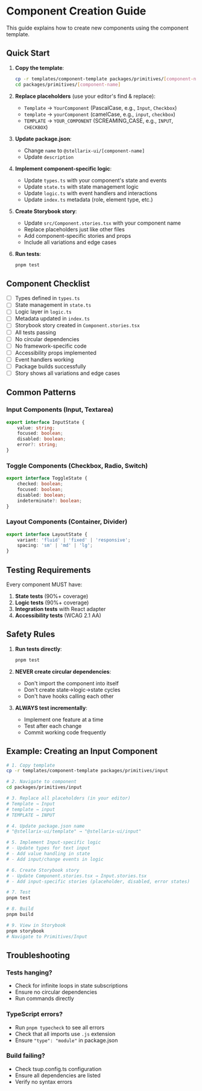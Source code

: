 # Component Creation Guide

This guide explains how to create new components using the component template.

## Quick Start

1. **Copy the template**:
   ```bash
   cp -r templates/component-template packages/primitives/[component-name]
   cd packages/primitives/[component-name]
   ```

2. **Replace placeholders** (use your editor's find & replace):
   - `Template` → `YourComponent` (PascalCase, e.g., `Input`, `Checkbox`)
   - `template` → `yourComponent` (camelCase, e.g., `input`, `checkbox`)
   - `TEMPLATE` → `YOUR_COMPONENT` (SCREAMING_CASE, e.g., `INPUT`, `CHECKBOX`)

3. **Update package.json**:
   - Change `name` to `@stellarix-ui/[component-name]`
   - Update `description`

4. **Implement component-specific logic**:
   - Update `types.ts` with your component's state and events
   - Update `state.ts` with state management logic
   - Update `logic.ts` with event handlers and interactions
   - Update `index.ts` metadata (role, element type, etc.)

5. **Create Storybook story**:
   - Update `src/Component.stories.tsx` with your component name
   - Replace placeholders just like other files
   - Add component-specific stories and props
   - Include all variations and edge cases

6. **Run tests**:
   ```bash
   pnpm test
   ```

## Component Checklist

- [ ] Types defined in `types.ts`
- [ ] State management in `state.ts`
- [ ] Logic layer in `logic.ts`
- [ ] Metadata updated in `index.ts`
- [ ] Storybook story created in `Component.stories.tsx`
- [ ] All tests passing
- [ ] No circular dependencies
- [ ] No framework-specific code
- [ ] Accessibility props implemented
- [ ] Event handlers working
- [ ] Package builds successfully
- [ ] Story shows all variations and edge cases

## Common Patterns

### Input Components (Input, Textarea)
```typescript
export interface InputState {
    value: string;
    focused: boolean;
    disabled: boolean;
    error?: string;
}
```

### Toggle Components (Checkbox, Radio, Switch)
```typescript
export interface ToggleState {
    checked: boolean;
    focused: boolean;
    disabled: boolean;
    indeterminate?: boolean;
}
```

### Layout Components (Container, Divider)
```typescript
export interface LayoutState {
    variant: 'fluid' | 'fixed' | 'responsive';
    spacing: 'sm' | 'md' | 'lg';
}
```

## Testing Requirements

Every component MUST have:
1. **State tests** (90%+ coverage)
2. **Logic tests** (90%+ coverage)
3. **Integration tests** with React adapter
4. **Accessibility tests** (WCAG 2.1 AA)

## Safety Rules

1. **Run tests directly**:
   ```bash
   pnpm test
   ```

2. **NEVER create circular dependencies**:
   - Don't import the component into itself
   - Don't create state→logic→state cycles
   - Don't have hooks calling each other

3. **ALWAYS test incrementally**:
   - Implement one feature at a time
   - Test after each change
   - Commit working code frequently

## Example: Creating an Input Component

```bash
# 1. Copy template
cp -r templates/component-template packages/primitives/input

# 2. Navigate to component
cd packages/primitives/input

# 3. Replace all placeholders (in your editor)
# Template → Input
# template → input
# TEMPLATE → INPUT

# 4. Update package.json name
# "@stellarix-ui/template" → "@stellarix-ui/input"

# 5. Implement Input-specific logic
# - Update types for text input
# - Add value handling in state
# - Add input/change events in logic

# 6. Create Storybook story
# - Update Component.stories.tsx → Input.stories.tsx
# - Add input-specific stories (placeholder, disabled, error states)

# 7. Test
pnpm test

# 8. Build
pnpm build

# 9. View in Storybook
pnpm storybook
# Navigate to Primitives/Input
```

## Troubleshooting

### Tests hanging?
- Check for infinite loops in state subscriptions
- Ensure no circular dependencies
- Run commands directly

### TypeScript errors?
- Run `pnpm typecheck` to see all errors
- Check that all imports use `.js` extension
- Ensure `"type": "module"` in package.json

### Build failing?
- Check tsup.config.ts configuration
- Ensure all dependencies are listed
- Verify no syntax errors